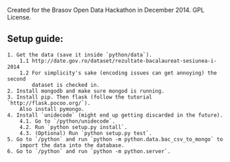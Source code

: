 Created for the Brasov Open Data Hackathon in December 2014.
GPL License.

Setup guide:
------------
	1. Get the data (save it inside `python/data`).
		1.1 http://date.gov.ro/dataset/rezultate-bacalaureat-sesiunea-i-2014
		1.2 For simplicity's sake (encoding issues can get annoying) the second
			dataset is checked in.
	2. Install mongodb and make sure mongod is running.
	3. Install pip. Then flask (follow the tutorial `http://flask.pocoo.org/`).
		Also install pymongo.
	4. Install `unidecode` (might end up getting discarded in the future).
		4.1. Go to `/python/unidecode`.
		4.2. Run `python setup.py install`.
		4.3. (Optional) Run `python setup.py test`.
	5. Go to `/python` and run `python -m python.data.bac_csv_to_mongo` to
		import the data into the database.
	6. Go to `/python` and run `python -m python.server`.

